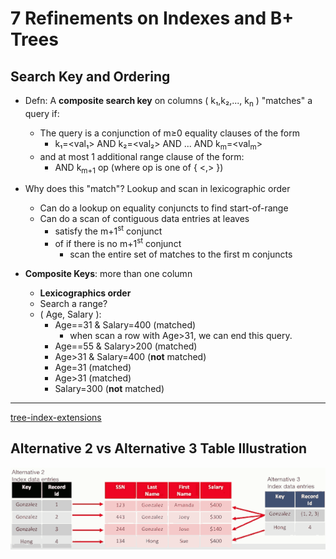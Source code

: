
# 7 Refinements on Indexes and B+ Trees

## Search Key and Ordering

- Defn: A **composite search key** on columns ( k₁,k₂,..., k<sub>n</sub> ) "matches" a query if:
    - The query is a conjunction of m≥0 equality clauses of the form
        - k₁=<val₁> AND k₂=<val₂> AND ... AND k<sub>m</sub>=<val<sub>m</sub>>
    - and at most 1 additional range clause of the form:
        - AND k<sub>m+1</sub> op <val>  (where op is one of { \<,\> })

- Why does this "match"? Lookup and scan in lexicographic order
    - Can do a lookup on equality conjuncts to find start-of-range
    - Can do a scan of contiguous data entries at leaves
        - satisfy the m+1<sup>st</sup> conjunct
        - of if there is no m+1<sup>st</sup> conjunct
            - scan the entire set of matches to the first m conjuncts

- **Composite Keys**:  more than one column
    - **Lexicographics order**
    - Search a range?
    - ( Age, Salary ):
        - Age==31 & Salary=400  (matched)
            - when scan a row with Age>31, we can end this query.
        - Age==55 & Salary>200  (matched)
        - Age>31 & Salary=400 (**not** matched)
        - Age=31  (matched)
        - Age>31  (matched)
        - Salary=300  (**not** matched)



---

[tree-index-extensions](slides/6a-tree-index-extensions.pdf)

## Alternative 2 vs Alternative 3  Table Illustration

![](imgs/cs186_alt2_vs_alt3.png)








